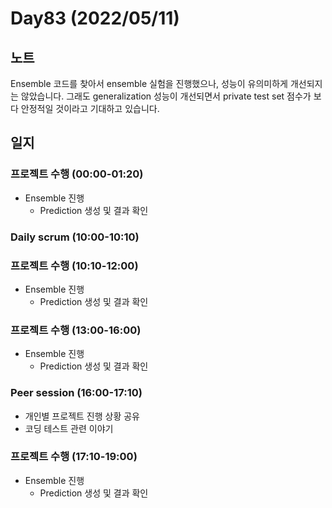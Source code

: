 # Day83 (2022/05/11)

## 노트

Ensemble 코드를 찾아서 ensemble 실험을 진행했으나, 성능이 유의미하게 개선되지는 않았습니다. 그래도 generalization 성능이 개선되면서 private test set 점수가 보다 안정적일 것이라고 기대하고 있습니다.

## 일지

### 프로젝트 수행 (00:00-01:20)

  * Ensemble 진행
    * Prediction 생성 및 결과 확인

### Daily scrum (10:00-10:10)

### 프로젝트 수행 (10:10-12:00)

  * Ensemble 진행
    * Prediction 생성 및 결과 확인

### 프로젝트 수행 (13:00-16:00)

  * Ensemble 진행
    * Prediction 생성 및 결과 확인

### Peer session (16:00-17:10)

  * 개인별 프로젝트 진행 상황 공유
  * 코딩 테스트 관련 이야기

### 프로젝트 수행 (17:10-19:00)

  * Ensemble 진행
    * Prediction 생성 및 결과 확인
